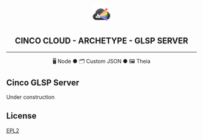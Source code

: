 <div align='center'>

<br />

<img src="../../../docs/vuepress/src/.vuepress/public/assets/cinco_cloud_logo.png" width="10%" alt="Cinco Cloud Logo" />

<h2>CINCO CLOUD - ARCHETYPE - GLSP SERVER</h2>

<hr />

🖥️ Node ● 🗂️ Custom JSON ● 🖼️ Theia

</div>

## Cinco GLSP Server

Under construction

## License

[EPL2](https://www.eclipse.org/legal/epl-2.0/)